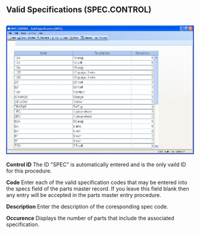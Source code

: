 ##  Valid Specifications (SPEC.CONTROL)

<PageHeader />

##

![](./SPEC-CONTROL-1.jpg)

**Control ID** The ID "SPEC" is automatically entered and is the only vaild ID
for this procedure.  
  
**Code** Enter each of the valid specification codes that may be entered into
the specs field of the parts master record. If you leave this field blank then
any entry will be accepted in the parts master entry procedure.  
  
**Description** Enter the description of the coresponding spec code.  
  
**Occurence** Displays the number of parts that include the associated
specification.  
  
  
<badge text= "Version 8.10.57" vertical="middle" />

<PageFooter />